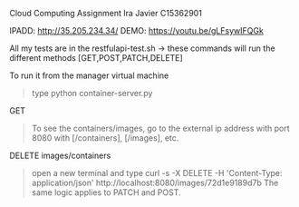 Cloud Computing Assignment 
Ira Javier
C15362901

IPADD: http://35.205.234.34/
DEMO: https://youtu.be/gLFsywIFQGk

All my tests are in the restfulapi-test.sh -> these commands will run the different methods [GET,POST,PATCH,DELETE]

To run it from the manager virtual machine
>type python container-server.py

GET
> To see the containers/images, go to the external ip address with port 8080 with [/containers], [/images], etc.

DELETE images/containers
>open a new terminal and 
>type curl -s -X DELETE -H 'Content-Type: application/json' http://localhost:8080/images/72d1e9189d7b
>The same logic applies to PATCH and POST.

